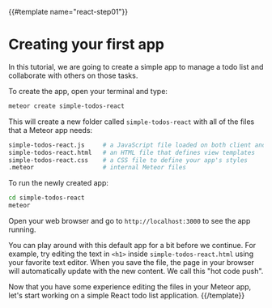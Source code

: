 {{#template name="react-step01"}}
# Creating your first app

In this tutorial, we are going to create a simple app to manage a todo list and collaborate with others on those tasks.

To create the app, open your terminal and type:

```bash
meteor create simple-todos-react
```

This will create a new folder called `simple-todos-react` with all of the files that a Meteor app needs:

```bash
simple-todos-react.js     # a JavaScript file loaded on both client and server
simple-todos-react.html   # an HTML file that defines view templates
simple-todos-react.css    # a CSS file to define your app's styles
.meteor                   # internal Meteor files
```

To run the newly created app:

```bash
cd simple-todos-react
meteor
```

Open your web browser and go to `http://localhost:3000` to see the app running.

You can play around with this default app for a bit before we continue. For example, try editing the text in `<h1>` inside `simple-todos-react.html` using your favorite text editor. When you save the file, the page in your browser will automatically update with the new content. We call this "hot code push".

Now that you have some experience editing the files in your Meteor app, let's start working on a simple React todo list application.
{{/template}}
